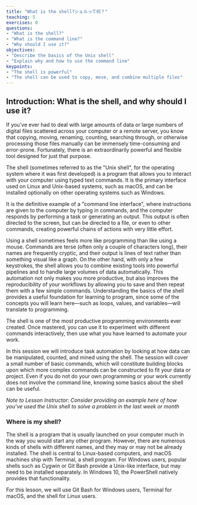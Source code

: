 ```yaml
---
title: "What is the shell?シェルって何？"
teaching: 5
exercises: 0
questions:
- "What is the shell?"
- "What is the command line?"
- "Why should I use it?"
objectives:
- "Describe the basics of the Unix shell"
- "Explain why and how to use the command line"
keypoints:
- "The shell is powerful"
- "The shell can be used to copy, move, and combine multiple files"
---
```


## Introduction: What is the shell, and why should I use it?

If you've ever had to deal with large amounts of data or large numbers of digital files scattered across your computer or a remote server, you know that copying, moving, renaming, counting, searching through, or otherwise processing those files manually can be immensely time-consuming and error-prone. Fortunately, there is an extraordinarily powerful and flexible tool designed for just that purpose.

The shell (sometimes referred to as the "Unix shell", for the operating system where it was first developed) is a program that allows you to interact with your computer using typed text commands. It is the primary interface used on Linux and Unix-based systems, such as macOS, and can be installed optionally on other operating systems such as Windows. 

It is the definitive example of a "command line interface", where instructions are given to the computer by typing in commands, and the computer responds by performing a task or generating an output. This output is often directed to the screen, but can be directed to a file, or even to other commands, creating powerful chains of actions with very little effort.

Using a shell sometimes feels more like programming than like using a mouse. Commands are terse (often only a couple of characters long), their names are frequently cryptic, and their output is lines of text rather than something visual like a graph. On the other hand, with only a few keystrokes, the shell allows you to combine existing tools into powerful pipelines and to handle large volumes of data automatically. This automation not only makes you more productive, but also improves the reproducibility of your workflows by allowing you to save and then repeat them with a few simple commands. Understanding the basics of the shell provides a useful foundation for learning to program, since some of the concepts you will learn here—such as loops, values, and variables—will translate to programming.

The shell is one of the most productive programming environments ever created. Once mastered, you can use it to experiment with different commands interactively, then use what you have learned to automate your work. 

In this session we will introduce task automation by looking at how data can be manipulated, counted, and mined using the shell. The session will cover a small number of basic commands, which will constitute building blocks upon which more complex commands can be constructed to fit your data or project. Even if you do not do your own programming or your work currently does not involve the command line, knowing some basics about the shell can be useful.

*Note to Lesson Instructor: Consider providing an example here of how you’ve used the Unix shell to solve a problem in the last week or month*


### Where is my shell?

The shell is a program that is usually launched on your computer much in the way you would start any other program. However, there are numerous kinds of shells with different names, and they may or may not be already installed. The shell is central to Linux-based computers, and macOS machines ship with Terminal, a shell program. For Windows users, popular shells such as Cygwin or Git Bash provide a Unix-like interface, but may need to be installed separately. In Windows 10, the PowerShell natively provides that functionality.

For this lesson, we will use Git Bash for Windows users, Terminal for macOS, and the shell for Linux users.
